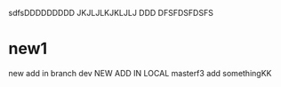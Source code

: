 sdfsDDDDDDDDD
JKJLJLKJKLJLJ
DDD
DFSFDSFDSFS
# new1
new add in branch dev
NEW ADD IN LOCAL masterf3
add somethingKK


